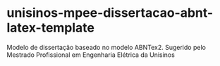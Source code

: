 # unisinos-mpee-dissertacao-abnt-latex-template

Modelo de dissertação baseado no modelo ABNTex2. 
Sugerido pelo Mestrado Profissional em Engenharia Elétrica da Unisinos
